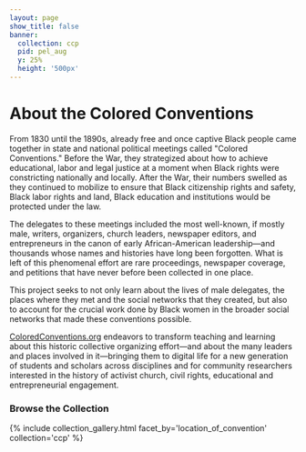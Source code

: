 ```yaml
---
layout: page
show_title: false
banner:
  collection: ccp
  pid: pel_aug
  y: 25%
  height: '500px'
---
```


# About the Colored Conventions

From 1830 until the 1890s, already free and once captive Black people came together in state and national political meetings called "Colored Conventions." Before the War, they strategized about how to achieve educational, labor and legal justice at a moment when Black rights were constricting nationally and locally. After the War, their numbers swelled as they continued to mobilize to ensure that Black citizenship rights and safety, Black labor rights and land, Black education and institutions would be protected under the law.

The delegates to these meetings included the most well-known, if mostly male, writers, organizers, church leaders, newspaper editors, and entrepreneurs in the canon of early African-American leadership—and thousands whose names and histories have long been forgotten. What is left of this phenomenal effort are rare proceedings, newspaper coverage, and petitions that have never before been collected in one place.

This project seeks to not only learn about the lives of male delegates, the places where they met and the social networks that they created, but also to account for the crucial work done by Black women in the broader social networks that made these conventions possible.

[ColoredConventions.org](coloredconventions.org) endeavors to transform teaching and learning about this historic collective organizing effort—and about the many leaders and places involved in it—bringing them to digital life for a new generation of students and scholars across disciplines and for community researchers interested in the history of activist church, civil rights, educational and entrepreneurial engagement.

### Browse the Collection

{% include collection_gallery.html facet_by='location_of_convention' collection='ccp' %}
